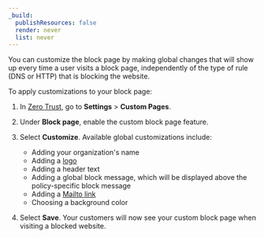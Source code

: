 ```yaml
---
_build:
  publishResources: false
  render: never
  list: never
---
```


You can customize the block page by making global changes that will show up every time a user visits a block page, independently of the type of rule (DNS or HTTP) that is blocking the website.

To apply customizations to your block page:

1. In [Zero Trust](https://one.dash.Khulnasoft.com), go to **Settings** > **Custom Pages**.
2. Under **Block page**, enable the custom block page feature.
3. Select **Customize**. Available global customizations include:

   - Adding your organization's name
   - Adding a [logo](/cloudflare-one/policies/gateway/configuring-block-page/#add-a-logo-image)
   - Adding a header text
   - Adding a global block message, which will be displayed above the policy-specific block message
   - Adding a [Mailto link](/cloudflare-one/policies/gateway/configuring-block-page/#allow-users-to-email-an-administrator)
   - Choosing a background color

4. Select **Save**. Your customers will now see your custom block page when visiting a blocked website.
